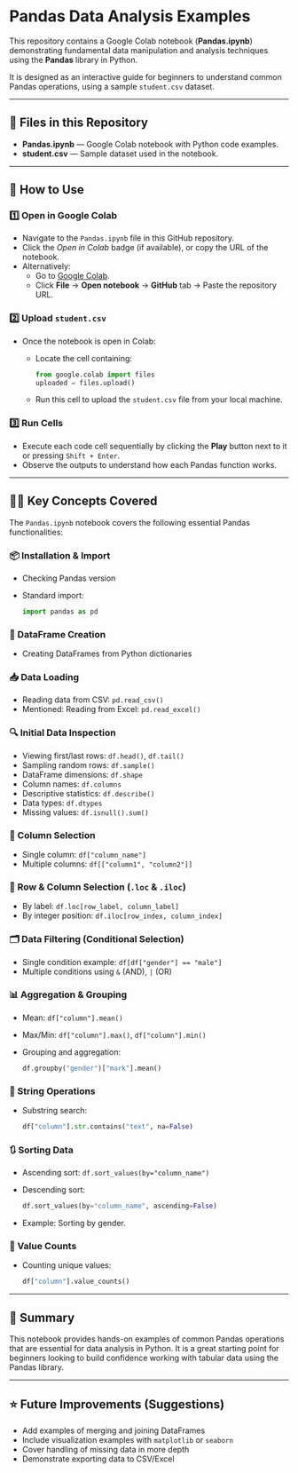 # Pandas Data Analysis Examples

This repository contains a Google Colab notebook (**Pandas.ipynb**) demonstrating fundamental data manipulation and analysis techniques using the **Pandas** library in Python.  

It is designed as an interactive guide for beginners to understand common Pandas operations, using a sample `student.csv` dataset.

---

## 📂 Files in this Repository

- **Pandas.ipynb** — Google Colab notebook with Python code examples.
- **student.csv** — Sample dataset used in the notebook.

---

## 🚀 How to Use

### 1️⃣ Open in Google Colab

- Navigate to the `Pandas.ipynb` file in this GitHub repository.
- Click the _Open in Colab_ badge (if available), or copy the URL of the notebook.
- Alternatively:
  - Go to [Google Colab](https://colab.research.google.com/).
  - Click **File** → **Open notebook** → **GitHub** tab → Paste the repository URL.

### 2️⃣ Upload `student.csv`

- Once the notebook is open in Colab:
  - Locate the cell containing:

    ```python
    from google.colab import files
    uploaded = files.upload()
    ```

  - Run this cell to upload the `student.csv` file from your local machine.

### 3️⃣ Run Cells

- Execute each code cell sequentially by clicking the **Play** button next to it or pressing `Shift + Enter`.
- Observe the outputs to understand how each Pandas function works.

---

## 🧑‍🏫 Key Concepts Covered

The `Pandas.ipynb` notebook covers the following essential Pandas functionalities:

### 📦 Installation & Import

- Checking Pandas version
- Standard import:

    ```python
    import pandas as pd
    ```

### 📄 DataFrame Creation

- Creating DataFrames from Python dictionaries

### 📥 Data Loading

- Reading data from CSV: `pd.read_csv()`
- Mentioned: Reading from Excel: `pd.read_excel()`

### 🔍 Initial Data Inspection

- Viewing first/last rows: `df.head()`, `df.tail()`
- Sampling random rows: `df.sample()`
- DataFrame dimensions: `df.shape`
- Column names: `df.columns`
- Descriptive statistics: `df.describe()`
- Data types: `df.dtypes`
- Missing values: `df.isnull().sum()`

### 📌 Column Selection

- Single column: `df["column_name"]`
- Multiple columns: `df[["column1", "column2"]]`

### 🔎 Row & Column Selection (`.loc` & `.iloc`)

- By label: `df.loc[row_label, column_label]`
- By integer position: `df.iloc[row_index, column_index]`

### 🗂️ Data Filtering (Conditional Selection)

- Single condition example: `df[df["gender"] == "male"]`
- Multiple conditions using `&` (AND), `|` (OR)

### 📊 Aggregation & Grouping

- Mean: `df["column"].mean()`
- Max/Min: `df["column"].max()`, `df["column"].min()`
- Grouping and aggregation:

    ```python
    df.groupby("gender")["mark"].mean()
    ```

### 📝 String Operations

- Substring search:

    ```python
    df["column"].str.contains("text", na=False)
    ```

### 🔃 Sorting Data

- Ascending sort: `df.sort_values(by="column_name")`
- Descending sort:

    ```python
    df.sort_values(by="column_name", ascending=False)
    ```

- Example: Sorting by gender.

### 🧮 Value Counts

- Counting unique values:

    ```python
    df["column"].value_counts()
    ```

---

## 📌 Summary

This notebook provides hands-on examples of common Pandas operations that are essential for data analysis in Python. It is a great starting point for beginners looking to build confidence working with tabular data using the Pandas library.

---

## ⭐ Future Improvements (Suggestions)

- Add examples of merging and joining DataFrames
- Include visualization examples with `matplotlib` or `seaborn`
- Cover handling of missing data in more depth
- Demonstrate exporting data to CSV/Excel
